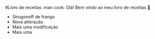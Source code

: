 #Livro de receitas :man cook:
Olá! Bem vindo ao meu livro de receitas :wave:
 - Strogonoff de frango
 - Nova alteração
 - Mais uma modificação
 - Mais uma